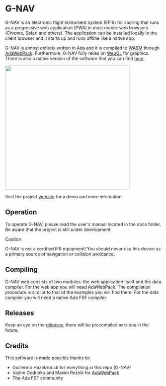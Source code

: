 # G-NAV
G-NAV is an electronic flight instrument system (EFIS) for soaring that runs as a progressive web application (PWA) in most mobile web browsers (Chrome, Safari and others).
The application can be installed locally in the client browser and it starts up and runs offline like a native app.

G-NAV is almost entirely written in Ada and it is compiled to [WASM](https://webassembly.org/) through [AdaWebPack](https://github.com/godunko/adawebpack). Furthermore, G-NAV fully relies on [WebGL](https://www.khronos.org/webgl/) for graphics.
There is also a native version of the software that you can find [here](https://github.com/GuillermoHazebrouck/gnav).

<img src="./docs/gnav_1.jpg" width="400">

Visit the project [website](https://sites.google.com/view/g-nav/news) for a demo and more infomation.

## Operation
To operate G-NAV, please read the user's manual located in the docs folder. Be aware that the project is still under development.

> [!CAUTION]
> G-NAV is not a certified IFR equipment! You should never use this device as a primary source of navigation or collision avoidance.

## Compiling
G-NAV web consists of two modules: the web application itself and the data compiler. For the web app you will need AdaWebPack. The compilation procedure is similar to that of the examples you will find there.
For the data compiler you will need a native Ada FSF compiler.

## Releases
Keep an eye on the [releases](https://github.com/GuillermoHazebrouck/gnav-web/releases), there will be precompiled versions in the future.

## Credits
This software is made possible thanks to:
- Guillermo Hazebrouck for everything in this repo (G-NAV)
- Vadim Godunko and Maxim Reznik for [AdaWebPack](https://github.com/godunko/adawebpack)
- The Ada FSF community
